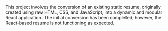 This project involves the conversion of an existing static resume, originally created using raw HTML, CSS, and JavaScript, into a dynamic and modular React application. The initial conversion has been completed; however, the React-based resume is not functioning as expected. 
